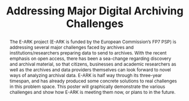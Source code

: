 ---
abstract: The E-ARK project (E-ARK is funded by the European Commission’s FP7 PSP)
  is addressing several major challenges faced by archives and institutions/researchers
  preparing data to send to archives. With the recent emphasis on open access, there
  has been a sea-change regarding discovery and archival material, so that citizens,
  businesses and academic researchers as well as the archives and data providers themselves
  can look forward to novel ways of analyzing archival data. E-ARK is half way through
  its three-year timespan, and has already produced some concrete solutions to real
  challenges in this problem space. This poster will graphically demonstrate the various
  challenges and show how E-ARK is meeting them now, or plans to in the future.
creators:
- Janet Delve
- David Anderson
- Andrew Wilson
date: null
document_url: https://services.phaidra.univie.ac.at/api/object/o:429583/download
grand_parent: iPRES
institutions: []
keywords:
- digital archives
- user survey
- e-ark
- ec
- ict-psp
- pilot
- e-infrastructure
- data mining
- oais
- big data
- born-digital records
- ingest
- access
- edmrs
- database preservation
- open access
- moreq
landing_page_url: https://phaidra.univie.ac.at/o:429583
language: eng
layout: publication
license: CC BY 4.0 International
notes_url: null
parent: iPRES 2015
publication_type: poster
size: 443872
slides_url: null
source_name: iPRES
stream_url: null
title: Addressing Major Digital Archiving Challenges
year: 2015
---